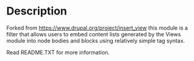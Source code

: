 
# Description
Forked from https://www.drupal.org/project/insert_view this module is a filter that allows users to embed content lists generated by the Views module into node bodies and blocks using relatively simple tag syntax.

Read README.TXT for more information.
